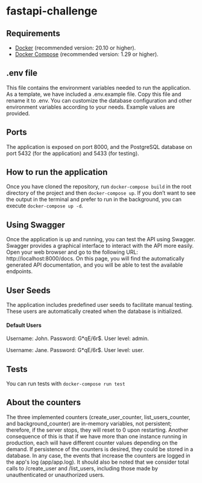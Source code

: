 # fastapi-challenge

## Requirements

- [Docker](https://www.docker.com/) (recommended version: 20.10 or higher).
- [Docker Compose](https://docs.docker.com/compose/) (recommended version: 1.29 or higher).

## .env file

This file contains the environment variables needed to run the application. As a template, we have included a .env.example file. Copy this file and rename it to .env. You can customize the database configuration and other environment variables according to your needs. Example values are provided.

## Ports

The application is exposed on port 8000, and the PostgreSQL database on port 5432 (for the application) and 5433 (for testing).

## How to run the application

Once you have cloned the repository, run `docker-compose build` in the root directory of the project and then `docker-compose up`. If you don’t want to see the output in the terminal and prefer to run in the background, you can execute `docker-compose up -d`.

## Using Swagger

Once the application is up and running, you can test the API using Swagger. Swagger provides a graphical interface to interact with the API more easily.
Open your web browser and go to the following URL: http://localhost:8000/docs. On this page, you will find the automatically generated API documentation, and you will be able to test the available endpoints.

## User Seeds

The application includes predefined user seeds to facilitate manual testing. These users are automatically created when the database is initialized.

#### Default Users

Username: John. Password: G*qE/6r$. User level: admin.

Username: Jane. Password: G*qE/6r$. User level: user.

## Tests

You can run tests with `docker-compose run test`


## About the counters

The three implemented counters (create_user_counter, list_users_counter, and background_counter) are in-memory variables, not persistent; therefore, if the server stops, they will reset to 0 upon restarting. Another consequence of this is that if we have more than one instance running in production, each will have different counter values depending on the demand. If persistence of the counters is desired, they could be stored in a database. In any case, the events that increase the counters are logged in the app's log (app/app.log). 
It should also be noted that we consider total calls to /create_user and /list_users, including those made by unauthenticated or unauthorized users.